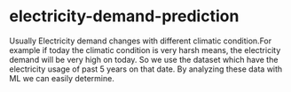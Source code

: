 # electricity-demand-prediction
Usually Electricity demand changes with different climatic condition.For example if today the climatic condition is very harsh means, the electricity demand will be very high on today. So we use the dataset which have the electricity usage of past 5 years on that date. By analyzing these data with ML we can easily determine.
